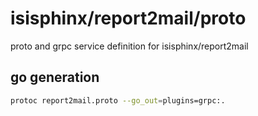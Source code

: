 # isisphinx/report2mail/proto

proto and grpc service definition for isisphinx/report2mail

## go generation

``` bash
protoc report2mail.proto --go_out=plugins=grpc:.
```
